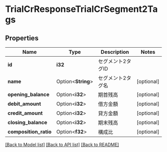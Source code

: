 # TrialCrResponseTrialCrSegment2Tags

## Properties

Name | Type | Description | Notes
------------ | ------------- | ------------- | -------------
**id** | **i32** | セグメント2タグID | 
**name** | Option<**String**> | セグメント2タグ名 | [optional]
**opening_balance** | Option<**i32**> | 期首残高 | [optional]
**debit_amount** | Option<**i32**> | 借方金額 | [optional]
**credit_amount** | Option<**i32**> | 貸方金額 | [optional]
**closing_balance** | Option<**i32**> | 期末残高 | [optional]
**composition_ratio** | Option<**f32**> | 構成比 | [optional]

[[Back to Model list]](../README.md#documentation-for-models) [[Back to API list]](../README.md#documentation-for-api-endpoints) [[Back to README]](../README.md)


